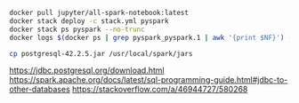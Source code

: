```bash
docker pull jupyter/all-spark-notebook:latest
docker stack deploy -c stack.yml pyspark
docker stack ps pyspark --no-trunc
docker logs $(docker ps | grep pyspark_pyspark.1 | awk '{print $NF}') --follow

cp postgresql-42.2.5.jar /usr/local/spark/jars
```

https://jdbc.postgresql.org/download.html
https://spark.apache.org/docs/latest/sql-programming-guide.html#jdbc-to-other-databases
https://stackoverflow.com/a/46944727/580268
